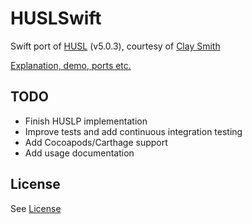 HUSLSwift
=========

Swift port of [HUSL](http://www.husl-colors.org) (v5.0.3), courtesy 
of [Clay Smith](https://github.com/stphnclysmth)

[Explanation, demo, ports etc.](http://www.husl-colors.org)


TODO
----

* Finish HUSLP implementation
* Improve tests and add continuous integration testing
* Add Cocoapods/Carthage support
* Add usage documentation


License
-------

See [License](LICENSE)
